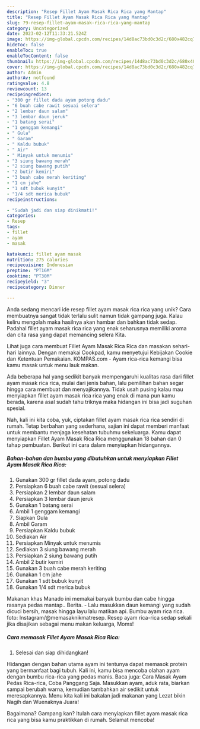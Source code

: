 ```yaml
---
description: "Resep Fillet Ayam Masak Rica Rica yang Mantap"
title: "Resep Fillet Ayam Masak Rica Rica yang Mantap"
slug: 79-resep-fillet-ayam-masak-rica-rica-yang-mantap
category: Uncategorized
date: 2023-02-12T11:33:21.524Z
image: https://img-global.cpcdn.com/recipes/14d8ac73bd0c3d2c/680x482cq70/fillet-ayam-masak-rica-rica-foto-resep-utama.jpg
hideToc: false
enableToc: true
enableTocContent: false
thumbnail: https://img-global.cpcdn.com/recipes/14d8ac73bd0c3d2c/680x482cq70/fillet-ayam-masak-rica-rica-foto-resep-utama.jpg
cover: https://img-global.cpcdn.com/recipes/14d8ac73bd0c3d2c/680x482cq70/fillet-ayam-masak-rica-rica-foto-resep-utama.jpg
author: Admin
authorAv: notfound
ratingvalue: 4.8
reviewcount: 13
recipeingredient:
- "300 gr fillet dada ayam potong dadu"
- "6 buah cabe rawit sesuai selera"
- "2 lembar daun salam"
- "3 lembar daun jeruk"
- "1 batang serai"
- "1 genggam kemangi"
- " Gula"
- " Garam"
- " Kaldu bubuk"
- " Air"
- " Minyak untuk menumis"
- "3 siung bawang merah"
- "2 siung bawang putih"
- "2 butir kemiri"
- "3 buah cabe merah keriting"
- "1 cm jahe"
- "1 sdt bubuk kunyit"
- "1/4 sdt merica bubuk"
recipeinstructions:

- "Sudah jadi dan siap dinikmati!"
categories:
- Resep
tags:
- fillet
- ayam
- masak

katakunci: fillet ayam masak 
nutrition: 275 calories
recipecuisine: Indonesian
preptime: "PT16M"
cooktime: "PT30M"
recipeyield: "3"
recipecategory: Dinner

---
```





Anda sedang mencari ide resep fillet ayam masak rica rica yang unik? Cara membuatnya sangat tidak terlalu sulit namun tidak gampang juga. Kalau keliru mengolah maka hasilnya akan hambar dan bahkan tidak sedap. Padahal fillet ayam masak rica rica yang enak seharusnya memiliki aroma dan cita rasa yang dapat memancing selera Kita.





Lihat juga cara membuat Fillet Ayam Masak Rica Rica dan masakan sehari-hari lainnya. Dengan memakai Cookpad, kamu menyetujui Kebijakan Cookie dan Ketentuan Pemakaian. KOMPAS.com - Ayam rica-rica kemangi bisa kamu masak untuk menu lauk makan.

Ada beberapa hal yang sedikit banyak mempengaruhi kualitas rasa dari fillet ayam masak rica rica, mulai dari jenis bahan, lalu pemilihan bahan segar hingga cara membuat dan menyajikannya. Tidak usah pusing kalau mau menyiapkan fillet ayam masak rica rica yang enak di mana pun kamu berada, karena asal sudah tahu triknya maka hidangan ini bisa jadi suguhan spesial.






Nah, kali ini kita coba, yuk, ciptakan fillet ayam masak rica rica sendiri di rumah. Tetap berbahan yang sederhana, sajian ini dapat memberi manfaat untuk membantu menjaga kesehatan tubuhmu sekeluarga. Kamu dapat menyiapkan Fillet Ayam Masak Rica Rica menggunakan 18 bahan dan 0 tahap pembuatan. Berikut ini cara dalam menyiapkan hidangannya.

<!--inarticleads1-->

##### Bahan-bahan dan bumbu yang dibutuhkan untuk menyiapkan Fillet Ayam Masak Rica Rica:

1. Gunakan 300 gr fillet dada ayam, potong dadu
1. Persiapkan 6 buah cabe rawit (sesuai selera)
1. Persiapkan 2 lembar daun salam
1. Persiapkan 3 lembar daun jeruk
1. Gunakan 1 batang serai
1. Ambil 1 genggam kemangi
1. Siapkan  Gula
1. Ambil  Garam
1. Persiapkan  Kaldu bubuk
1. Sediakan  Air
1. Persiapkan  Minyak untuk menumis
1. Sediakan 3 siung bawang merah
1. Persiapkan 2 siung bawang putih
1. Ambil 2 butir kemiri
1. Gunakan 3 buah cabe merah keriting
1. Gunakan 1 cm jahe
1. Gunakan 1 sdt bubuk kunyit
1. Gunakan 1/4 sdt merica bubuk


Makanan khas Manado ini memakai banyak bumbu dan cabe hingga rasanya pedas mantap.. Berita. - Lalu masukkan daun kemangi yang sudah dicuci bersih, masak hingga layu lalu matikan api. Bumbu ayam rica rica. foto: Instagram/@memasaknikmatresep. Resep ayam rica-rica sedap sekali jika disajikan sebagai menu makan keluarga, Moms! 

<!--inarticleads2-->

##### Cara memasak Fillet Ayam Masak Rica Rica:


1. Selesai dan siap dihidangkan!

Hidangan dengan bahan utama ayam ini tentunya dapat memasok protein yang bermanfaat bagi tubuh. Kali ini, kamu bisa mencoba olahan ayam dengan bumbu rica-rica yang pedas manis. Baca juga: Cara Masak Ayam Pedas Rica-rica, Coba Panggang Saja. Masukkan ayam, aduk rata, biarkan sampai berubah warna, kemudian tambahkan air sedikit untuk meresapkannya. Menu kita kali ini bakalan jadi makanan yang Lezat bikin Nagih dan Wuenaknya Juara! 

Bagaimana? Gampang kan? Itulah cara menyiapkan fillet ayam masak rica rica yang bisa kamu praktikkan di rumah. Selamat mencoba!
